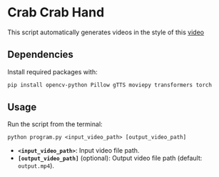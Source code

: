 # **Crab Crab Hand**

This script automatically generates videos in the style of this [video](https://www.youtube.com/watch?v=wIfvcWCZZ7w)

## **Dependencies**
Install required packages with:
```bash
pip install opencv-python Pillow gTTS moviepy transformers torch
```

## **Usage**
Run the script from the terminal:
```
python program.py <input_video_path> [output_video_path]
```
- **`<input_video_path>`**: Input video file path.  
- **`[output_video_path]`** (optional): Output video file path (default: `output.mp4`).